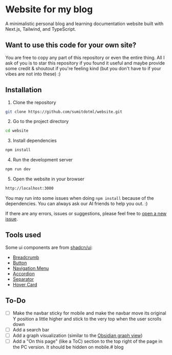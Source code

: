 # Website for my blog

A minimalistic personal blog and learning documentation website built with Next.js, Tailwind, and TypeScript.

## Want to use this code for your own site?

You are free to copy any part of this repository or even the entire thing. All I ask of you is to star this repository if you found it useful and maybe provide some credit & shoutout if you're feeling kind (but you don't have to if your vibes are not into these) :)

## Installation

1. Clone the repository

```bash
git clone https://github.com/sumitdotml/website.git
```

2. Go to the project directory

```bash
cd website
```

3. Install dependencies

```bash
npm install
```

4. Run the development server

```bash
npm run dev
```

5. Open the website in your browser

```bash
http://localhost:3000
```

You may run into some issues when doing `npm install` because of the dependencies. You can always ask our AI friends to help you out. :)

If there are any errors, issues or suggestions, please feel free to [open a new issue](https://github.com/sumitdotml/website/issues/new).

## Tools used

Some ui components are from [shadcn/ui](https://ui.shadcn.com/docs/):

- [Breadcrumb](https://ui.shadcn.com/docs/components/breadcrumb)
- [Button](https://ui.shadcn.com/docs/components/button)
- [Navigation Menu](https://ui.shadcn.com/docs/components/navigation-menu)
- [Accordion](https://ui.shadcn.com/docs/components/accordion)
- [Separator](https://ui.shadcn.com/docs/components/separator)
- [Hover Card](https://ui.shadcn.com/docs/components/hover-card)

## To-Do

- [ ] Make the navbar sticky for mobile and make the navbar move its original Y position a little higher and stick to the very top when the user scrolls down
- [ ] Add a search bar
- [ ] Add a graph visualization (similar to the [Obsidian graph view](https://help.obsidian.md/Plugins/Graph+view))
- [ ] Add a "On this page" (like a ToC) section to the top right of the page in the PC version. It should be hidden on mobile.# blog
